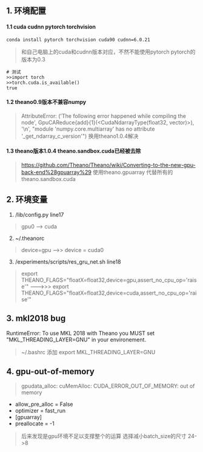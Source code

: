 ## 1. 环境配置
#### 1.1 cuda cudnn pytorch torchvision
```
conda install pytorch torchvision cuda90 cudnn=6.0.21
```
> 和自己电脑上的cuda和cudnn版本对应，不然不能使用pytorch
> pytorch的版本为0.3
```
# 测试
>>import torch
>>torch.cuda.is_available()
true
```

#### 1.2 theano0.9版本不兼容numpy
> AttributeError: ('The following error happened while compiling the node', GpuCAReduce{add}{1}(<CudaNdarrayType(float32, vector)>), '\n', "module 'numpy.core.multiarray' has no attribute '_get_ndarray_c_version'")
> 换用theano1.0.4解决

#### 1.3 theano版本1.0.4 theano.sandbox.cuda已经被去除
> https://github.com/Theano/Theano/wiki/Converting-to-the-new-gpu-back-end%28gpuarray%29
> 使用theano.gpuarray 代替所有的 theano.sandbox.cuda

## 2. 环境变量
1. /lib/config.py line17
> gpu0 --> cuda

2. ~/.theanorc
> device=gpu -->> device = cuda0

3. /experiments/scripts/res_gru_net.sh line18
> export THEANO_FLAGS="floatX=float32,device=gpu,assert_no_cpu_op='raise'" --->>>
> export THEANO_FLAGS="floatX=float32,device=cuda,assert_no_cpu_op='raise'"

## 3. mkl2018 bug
RuntimeError: To use MKL 2018 with Theano you MUST set "MKL_THREADING_LAYER=GNU" in your environement.
> ~/.bashrc 添加
> export MKL_THREADING_LAYER=GNU

## 4. gpu-out-of-memory
> gpudata_alloc: cuMemAlloc: CUDA_ERROR_OUT_OF_MEMORY: out of memory
+ allow_pre_alloc = False
+ optimizer = fast_run
+ [gpuarray]
+ preallocate = -1
> 后来发现是gpu环境不足以支撑整个的运算
> 选择减小batch_size的尺寸 24->8